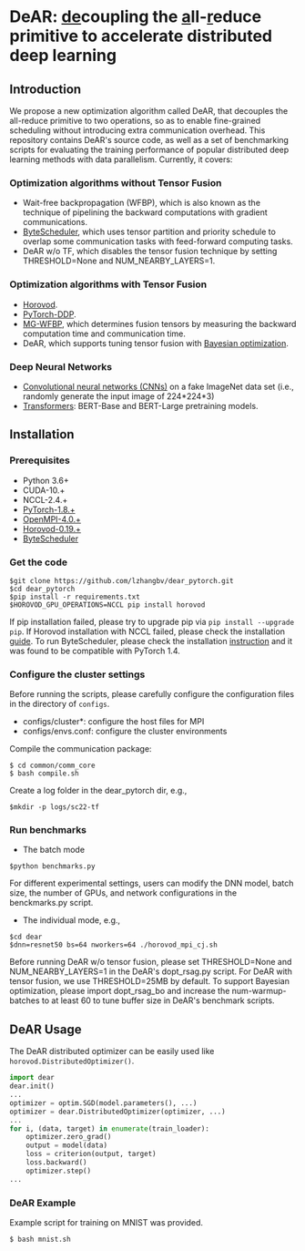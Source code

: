 # DeAR: <u>de</u>coupling the <u>a</u>ll-<u>r</u>educe primitive to accelerate distributed deep learning

## Introduction 
We propose a new optimization algorithm called DeAR, that decouples the all-reduce primitive to two operations, so as to enable fine-grained scheduling without introducing extra communication overhead. This repository contains DeAR's source code, as well as a set of benchmarking scripts for evaluating the training performance of popular distributed deep learning methods with data parallelism. Currently, it covers: 
### Optimization algorithms without Tensor Fusion
- Wait-free backpropagation (WFBP), which is also known as the technique of pipelining the backward computations with gradient communications. 
- [ByteScheduler](https://github.com/bytedance/byteps/tree/bytescheduler/bytescheduler), which uses tensor partition and priority schedule to overlap some communication tasks with
feed-forward computing tasks. 
- DeAR w/o TF, which disables the tensor fusion technique by setting THRESHOLD=None and NUM_NEARBY_LAYERS=1. 
### Optimization algorithms with Tensor Fusion
- [Horovod](https://github.com/horovod/horovod). 
- [PyTorch-DDP](https://pytorch.org/docs/stable/generated/torch.nn.parallel.DistributedDataParallel.html).
- [MG-WFBP](https://github.com/HKBU-HPML/MG-WFBP), which determines fusion tensors by measuring the backward computation time and communication time. 
- DeAR, which supports tuning tensor fusion with [Bayesian optimization](https://github.com/fmfn/BayesianOptimization). 

### Deep Neural Networks
- [Convolutional neural networks (CNNs)](https://pytorch.org/vision/stable/models.html) on a fake ImageNet data set (i.e., randomly generate the input image of 224\*224\*3)
- [Transformers](https://github.com/huggingface/transformers): BERT-Base and BERT-Large pretraining models.

## Installation
### Prerequisites
- Python 3.6+
- CUDA-10.+
- NCCL-2.4.+
- [PyTorch-1.8.+](https://download.pytorch.org/whl/torch_stable.html)
- [OpenMPI-4.0.+](https://www.open-mpi.org/software/ompi/v4.0/)
- [Horovod-0.19.+](https://github.com/horovod/horovod)
- [ByteScheduler](https://github.com/bytedance/byteps/tree/bytescheduler/bytescheduler)

### Get the code
```
$git clone https://github.com/lzhangbv/dear_pytorch.git
$cd dear_pytorch
$pip install -r requirements.txt
$HOROVOD_GPU_OPERATIONS=NCCL pip install horovod
```

If pip installation failed, please try to upgrade pip via `pip install --upgrade pip`. If Horovod installation with NCCL failed, please check the installation [guide](https://horovod.readthedocs.io/en/stable/install_include.html). To run ByteScheduler, please check the installation [instruction](https://github.com/bytedance/byteps/tree/bytescheduler/bytescheduler) and it was found to be compatible with PyTorch 1.4. 

### Configure the cluster settings
Before running the scripts, please carefully configure the configuration files in the directory of `configs`.
- configs/cluster\*: configure the host files for MPI
- configs/envs.conf: configure the cluster environments

Compile the communication package:
```
$ cd common/comm_core
$ bash compile.sh
```

Create a log folder in the dear_pytorch dir, e.g., 
```
$mkdir -p logs/sc22-tf
```

### Run benchmarks
- The batch mode
```
$python benchmarks.py
```

For different experimental settings, users can modify the DNN model, batch size, the number of GPUs, and network configurations in the benckmarks.py script. 


- The individual mode, e.g.,
```
$cd dear
$dnn=resnet50 bs=64 nworkers=64 ./horovod_mpi_cj.sh
```

Before running DeAR w/o tensor fusion, please set THRESHOLD=None and NUM_NEARBY_LAYERS=1 in the DeAR's dopt_rsag.py script. For DeAR with tensor fusion, we use THRESHOLD=25MB by default. To support Bayesian optimization, please import dopt_rsag_bo and increase the num-warmup-batches to at least 60 to tune buffer size in DeAR's benchmark scripts. 

## DeAR Usage
The DeAR distributed optimizer can be easily used like `horovod.DistributedOptimizer()`.
```Python
import dear
dear.init()
... 
optimizer = optim.SGD(model.parameters(), ...)
optimizer = dear.DistributedOptimizer(optimizer, ...)
... 
for i, (data, target) in enumerate(train_loader):
    optimizer.zero_grad()
    output = model(data)
    loss = criterion(output, target)
    loss.backward()
    optimizer.step()
...
```

### DeAR Example
Example script for training on MNIST was provided.
```
$ bash mnist.sh
```

<!-- ## Paper
If you are using this repository for your paper, please cite our work
```
@article{shi2020ddlsurvey,
    author = {Shi, Shaohuai and Tang, Zhenheng and Chu, Xiaowen and Liu, Chengjian and Wang, Wei and Li, Bo},
    title = {Communication-Efficient Distributed Deep Learning: Survey, Evaluation, and Challenges},
    journal = {arXiv},
    year = {2020}
}
``` -->

